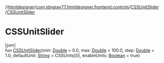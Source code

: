 //[htmldesigner](../../../index.md)/[com.jdngray77.htmldesigner.frontend.controls](../index.md)/[CSSUnitSlider](index.md)/[CSSUnitSlider](-c-s-s-unit-slider.md)

# CSSUnitSlider

[jvm]\
fun [CSSUnitSlider](-c-s-s-unit-slider.md)(min: [Double](https://kotlinlang.org/api/latest/jvm/stdlib/kotlin/-double/index.html) = 0.0, max: [Double](https://kotlinlang.org/api/latest/jvm/stdlib/kotlin/-double/index.html) = 100.0, step: [Double](https://kotlinlang.org/api/latest/jvm/stdlib/kotlin/-double/index.html) = 1.0, defaultUnit: [String](https://kotlinlang.org/api/latest/jvm/stdlib/kotlin/-string/index.html) = CSSUnits[0], enableUnits: [Boolean](https://kotlinlang.org/api/latest/jvm/stdlib/kotlin/-boolean/index.html) = true)
